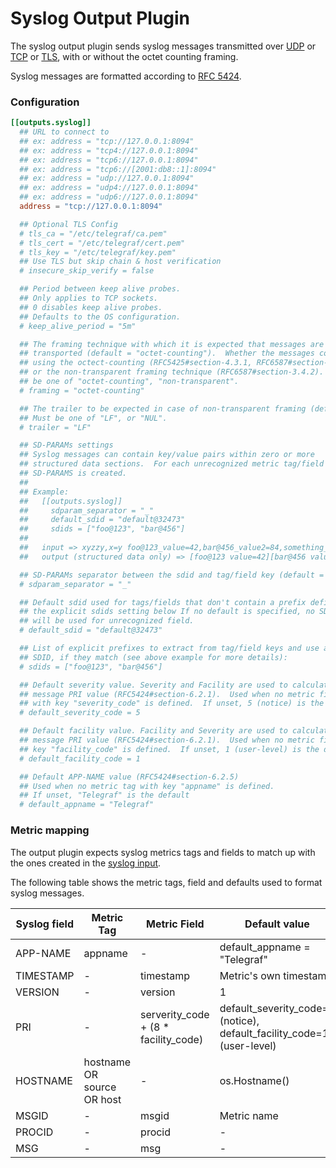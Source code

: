 # Syslog Output Plugin

The syslog output plugin sends syslog messages transmitted over
[UDP](https://tools.ietf.org/html/rfc5426) or
[TCP](https://tools.ietf.org/html/rfc6587) or
[TLS](https://tools.ietf.org/html/rfc5425), with or without the octet counting framing.

Syslog messages are formatted according to
[RFC 5424](https://tools.ietf.org/html/rfc5424).

### Configuration

```toml
[[outputs.syslog]]
  ## URL to connect to
  ## ex: address = "tcp://127.0.0.1:8094"
  ## ex: address = "tcp4://127.0.0.1:8094"
  ## ex: address = "tcp6://127.0.0.1:8094"
  ## ex: address = "tcp6://[2001:db8::1]:8094"
  ## ex: address = "udp://127.0.0.1:8094"
  ## ex: address = "udp4://127.0.0.1:8094"
  ## ex: address = "udp6://127.0.0.1:8094"
  address = "tcp://127.0.0.1:8094"

  ## Optional TLS Config
  # tls_ca = "/etc/telegraf/ca.pem"
  # tls_cert = "/etc/telegraf/cert.pem"
  # tls_key = "/etc/telegraf/key.pem"
  ## Use TLS but skip chain & host verification
  # insecure_skip_verify = false

  ## Period between keep alive probes.
  ## Only applies to TCP sockets.
  ## 0 disables keep alive probes.
  ## Defaults to the OS configuration.
  # keep_alive_period = "5m"

  ## The framing technique with which it is expected that messages are
  ## transported (default = "octet-counting").  Whether the messages come
  ## using the octect-counting (RFC5425#section-4.3.1, RFC6587#section-3.4.1),
  ## or the non-transparent framing technique (RFC6587#section-3.4.2).  Must
  ## be one of "octet-counting", "non-transparent".
  # framing = "octet-counting"

  ## The trailer to be expected in case of non-transparent framing (default = "LF").
  ## Must be one of "LF", or "NUL".
  # trailer = "LF"

  ## SD-PARAMs settings
  ## Syslog messages can contain key/value pairs within zero or more
  ## structured data sections.  For each unrecognized metric tag/field a
  ## SD-PARAMS is created.
  ##
  ## Example:
  ##   [[outputs.syslog]]
  ##     sdparam_separator = "_"
  ##     default_sdid = "default@32473"
  ##     sdids = ["foo@123", "bar@456"]
  ##
  ##   input => xyzzy,x=y foo@123_value=42,bar@456_value2=84,something_else=1
  ##   output (structured data only) => [foo@123 value=42][bar@456 value2=84][default@32473 something_else=1 x=y]

  ## SD-PARAMs separator between the sdid and tag/field key (default = "_")
  # sdparam_separator = "_"

  ## Default sdid used for tags/fields that don't contain a prefix defined in
  ## the explicit sdids setting below If no default is specified, no SD-PARAMs
  ## will be used for unrecognized field.
  # default_sdid = "default@32473"

  ## List of explicit prefixes to extract from tag/field keys and use as the
  ## SDID, if they match (see above example for more details):
  # sdids = ["foo@123", "bar@456"]

  ## Default severity value. Severity and Facility are used to calculate the
  ## message PRI value (RFC5424#section-6.2.1).  Used when no metric field
  ## with key "severity_code" is defined.  If unset, 5 (notice) is the default
  # default_severity_code = 5

  ## Default facility value. Facility and Severity are used to calculate the
  ## message PRI value (RFC5424#section-6.2.1).  Used when no metric field with
  ## key "facility_code" is defined.  If unset, 1 (user-level) is the default
  # default_facility_code = 1

  ## Default APP-NAME value (RFC5424#section-6.2.5)
  ## Used when no metric tag with key "appname" is defined.
  ## If unset, "Telegraf" is the default
  # default_appname = "Telegraf"
```

### Metric mapping
The output plugin expects syslog metrics tags and fields to match up with the
ones created in the [syslog input][].

The following table shows the metric tags, field and defaults used to format syslog messages.

| Syslog field | Metric Tag | Metric Field | Default value |
| --- | --- | --- | --- |
| APP-NAME | appname | - | default_appname = "Telegraf" |
| TIMESTAMP | - | timestamp | Metric's own timestamp |
| VERSION | - | version | 1 |
| PRI | - | serverity_code + (8 * facility_code)| default_severity_code=5 (notice), default_facility_code=1 (user-level)|
| HOSTNAME | hostname OR source OR host | - | os.Hostname() |
| MSGID | - | msgid | Metric name |
| PROCID | - | procid | - |
| MSG | - | msg | - |

[syslog input]: /plugins/inputs/syslog#metrics
